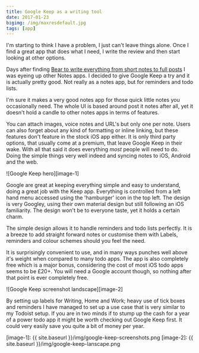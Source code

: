 ```yaml
---
title: Google Keep as a writing tool
date: 2017-01-23
bigimg: /img/maxresdefault.jpg
tags: [app]
---
```

I'm starting to think I have a problem, I just can't leave things alone. Once I find a great app that does what I need, I write the review and then start looking at other options. 

Days after finding [Bear to write everything from short notes to full posts][1] I was eyeing up other Notes apps. I decided to give Google Keep a try and it is actually pretty good. Not really as a notes app, but for reminders and todo lists. 

I'm sure it makes a very good notes app for those quick little notes you occasionally need. The whole UI is based around post it notes after all, yet it doesn't hold a candle to other notes apps in terms of features.

You can attach images, voice notes and URL's but only one per note. Users can also forget about any kind of formatting or inline linking, but these features don't feature in the stock iOS app either. It is only third party options, that usually come at a premium, that leave Google Keep in their wake. With all that said it does everything  _most_ people will need to do. Doing the simple things very well indeed and syncing notes to iOS, Android and the web. 

![Google Keep hero][image-1]

Google are great at keeping everything simple and easy to understand, doing a great job with the Keep app. Everything is controlled from a left hand menu accessed using the 'hamburger' icon in the top left. The design is very Googley, using their own material design but still following an iOS familiarity. The design won't be to everyone taste, yet it holds a certain charm.

The simple design allows it to handle reminders and todo lists perfectly. It is a breeze to add straight forward notes or customise them with Labels, reminders and colour schemes should you feel the need. 

It is surprisingly convenient to use, and in many ways punches well above it's weight when compared to many todo apps. The app is also completely free which is a major bonus, considering the cost of most iOS todo apps seems to be £20+.  You will need a Google account though, so nothing after that point is ever completely free.

![Google Keep screenshot landscape][image-2]

By setting up labels for Writing, Home and Work; heavy use of tick boxes and reminders I have managed to set up a use case that is very similar to my Todoist setup. If you are in two minds if to stump up the cash for a year of a power todo app it might be worth checking out Google Keep first. It could very easily save you quite a bit of money per year.

[1]:	http://www.gr36.com/bear-the-serious-notes-app/

[image-1]:	{{ site.baseurl }}/img/google-keep-screenshots.png
[image-2]:	{{ site.baseurl }}/img/google-keep-lanscape.png